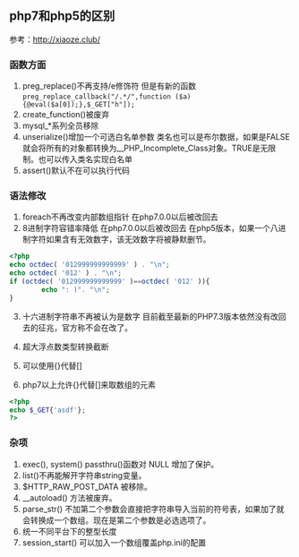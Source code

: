 ## php7和php5的区别
参考：http://xiaoze.club/

### 函数方面
1. preg_replace()不再支持/e修饰符
但是有新的函数`preg_replace_callback("/.*/",function ($a){@eval($a[0]);},$_GET["h"]);`
2. create_function()被废弃
3. mysql_*系列全员移除
4. unserialize()增加一个可选白名单参数
类名也可以是布尔数据，如果是FALSE就会将所有的对象都转换为__PHP_Incomplete_Class对象。TRUE是无限制。也可以传入类名实现白名单
5. assert()默认不在可以执行代码

### 语法修改
1. foreach不再改变内部数组指针  在php7.0.0以后被改回去
2. 8进制字符容错率降低   在php7.0.0以后被改回去
在php5版本，如果一个八进制字符如果含有无效数字，该无效数字将被静默删节。
```php
<?php
echo octdec( '012999999999999' ) . "\n";
echo octdec( '012' ) . "\n";
if (octdec( '012999999999999' )==octdec( '012' )){
        echo ": )". "\n";
}
```
3. 十六进制字符串不再被认为是数字
目前截至最新的PHP7.3版本依然没有改回去的征兆，官方称不会在改了。
4. 超大浮点数类型转换截断
5. 可以使用{}代替[]

6. php7以上允许{}代替[]来取数组的元素
```php
<?php
echo $_GET{'asdf'};
?>
```

### 杂项
1. exec(), system() passthru()函数对 NULL 增加了保护。
2. list()不再能解开字符串string变量。
3. $HTTP_RAW_POST_DATA 被移除。
4. __autoload() 方法被废弃。
5. parse_str() 不加第二个参数会直接把字符串导入当前的符号表，如果加了就会转换成一个数组。现在是第二个参数是必选选项了。
6. 统一不同平台下的整型长度
7. session_start() 可以加入一个数组覆盖php.ini的配置
